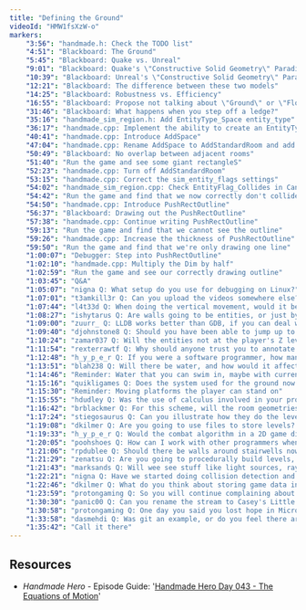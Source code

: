 ```yaml
---
title: "Defining the Ground"
videoId: "HMW1fsXzW-o"
markers:
    "3:56": "handmade.h: Check the TODO list"
    "4:51": "Blackboard: The Ground"
    "5:45": "Blackboard: Quake vs. Unreal"
    "9:01": "Blackboard: Quake's \"Constructive Solid Geometry\" Paradigm"
    "10:39": "Blackboard: Unreal's \"Constructive Solid Geometry\" Paradigm"
    "12:21": "Blackboard: The difference between these two models"
    "14:25": "Blackboard: Robustness vs. Efficiency"
    "16:55": "Blackboard: Propose not talking about \"Ground\" or \"Floors\", but \"Rooms\""
    "31:46": "Blackboard: What happens when you step off a ledge?"
    "35:16": "handmade_sim_region.h: Add EntityType_Space entity_type"
    "36:17": "handmade.cpp: Implement the ability to create an EntityType_Space"
    "40:41": "handmade.cpp: Introduce AddSpace"
    "47:04": "handmade.cpp: Rename AddSpace to AddStandardRoom and add EntityFlag_Traversable"
    "50:49": "Blackboard: No overlap between adjacent rooms"
    "51:40": "Run the game and see some giant rectangleS"
    "52:23": "handmade.cpp: Turn off AddStandardRoom"
    "53:15": "handmade.cpp: Correct the sim_entity_flags settings"
    "54:02": "handmade_sim_region.cpp: Check EntityFlag_Collides in CanCollide"
    "54:42": "Run the game and find that we now correctly don't collide with the StandardRooms"
    "54:50": "handmade.cpp: Introduce PushRectOutline"
    "56:37": "Blackboard: Drawing out the PushRectOutline"
    "57:38": "handmade.cpp: Continue writing PushRectOutline"
    "59:13": "Run the game and find that we cannot see the outline"
    "59:26": "handmade.cpp: Increase the thickness of PushRectOutline"
    "59:50": "Run the game and find that we're only drawing one line"
    "1:00:07": "Debugger: Step into PushRectOutline"
    "1:02:10": "handmade.cpp: Multiply the Dim by half"
    "1:02:59": "Run the game and see our correctly drawing outline"
    "1:03:45": "Q&A"
    "1:05:07": "nigna Q: What setup do you use for debugging on Linux?"
    "1:07:01": "t3amkill3r Q: Can you upload the videos somewhere else? YouTube is blocked in China. I would like to watch from the beginning"
    "1:07:44": "l4t33d Q: When doing the vertical movement, would it be reasonable to take two measurements: one at current position, then one at \"final moved\" position, and average the movement?"
    "1:08:27": "ishytarus Q: Are walls going to be entities, or just byproducts of the subtracting of the room volume?"
    "1:09:00": "zuurr_ Q: LLDB works better than GDB, if you can deal with the command line interface"
    "1:09:40": "djohnstone8 Q: Should you have been able to jump up to a level above the player now that you have a .9 value for the Space Z volume?"
    "1:10:24": "zamar037 Q: Will the entities not at the player's Z level always be at the same alpha transparency or will they be slightly less visible to show that they are on a different Z level?"
    "1:11:54": "rexterrawtf Q: Why should anyone trust you to annotate a game when you have no published success preparing a full-fledged commercial game?"
    "1:12:48": "h_y_p_e_r Q: If you were a software programmer, how many apps could you have done in the same amount of time you have put into this?"
    "1:13:51": "blah238 Q: Will there be water, and how would it affect movement?"
    "1:14:46": "Reminder: Water that you can swim in, maybe with currents too?"
    "1:15:16": "quikligames Q: Does the system used for the ground now make it harder to have things like moving platforms the player can stand on?"
    "1:15:30": "Reminder: Moving platforms the player can stand on"
    "1:15:55": "hdudley Q: Was the use of calculus involved in your programming? [see Resources]"
    "1:16:42": "brblackmer Q: For this scheme, will the room geometries need to overlap in order to move between rooms, or can they just abut?"
    "1:17:24": "stiegosaurus Q: Can you illustrate how they do the level editors / world layouts in modern engines now?"
    "1:19:08": "dkilmer Q: Are you going to use files to store levels? If so, will they be custom format?"
    "1:19:33": "h_y_p_e_r Q: Would the combat algorithm in a 2D game differ from a 3D game?"
    "1:20:05": "poohshoes Q: How can I work with other programmers when our coding styles clash?"
    "1:21:06": "rpdublee Q: Should there be walls around stairwells now, or will we still just use the collision rules from before?"
    "1:21:29": "zenatsu Q: Are you going to procedurally build levels, or pre-defined levels?"
    "1:21:43": "marksands Q: Will wee see stuff like light sources, ray tracing, surface mapping, etc. at some point in this stream?"
    "1:22:21": "nigna Q: Have we started doing collision detection and handling? If no, how detailed will it have to be?"
    "1:22:46": "dkilmer Q: What do you think about storing game data in code?"
    "1:23:59": "protongaming Q: So you will continue complaining about Windows while making money programming with it and Visual Studio?"
    "1:30:30": "panic00 Q: Can you rename the stream to Casey's Little Kindergarten?"
    "1:30:58": "protongaming Q: One day you said you lost hope in Microsoft, and now you say you complain so they can fix it?"
    "1:33:58": "dasmehdi Q: Was git an example, or do you feel there are problems with it? Curious to hear"
    "1:35:42": "Call it there"
---
```


## Resources

* *Handmade Hero* - Episode Guide: '[Handmade Hero Day 043 - The Equations of Motion](https://forums.handmadehero.org/jace/videos/game-architecture/day043.html)'
